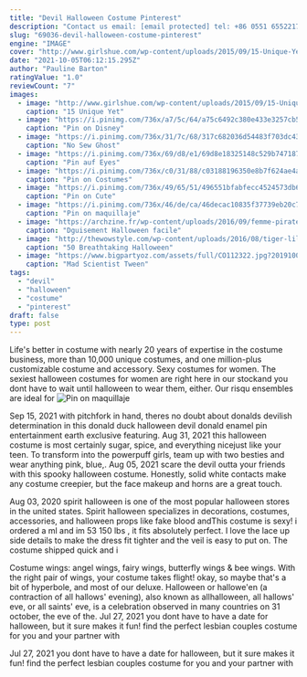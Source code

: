 ```yaml
---
title: "Devil Halloween Costume Pinterest"
description: "Contact us email: [email protected] tel: +86 0551 65522170 address: dingjin buliding 1114, changjiangxi road, xiyuanxincun jiedao, shushan"
slug: "69036-devil-halloween-costume-pinterest"
engine: "IMAGE"
cover: "http://www.girlshue.com/wp-content/uploads/2015/09/15-Unique-Yet-Scary-Halloween-Devil-Face-Makeup-Ideas-looks-2015-15.jpg"
date: "2021-10-05T06:12:15.295Z"
author: "Pauline Barton"
ratingValue: "1.0"
reviewCount: "7"
images:
  - image: "http://www.girlshue.com/wp-content/uploads/2015/09/15-Unique-Yet-Scary-Halloween-Devil-Face-Makeup-Ideas-looks-2015-15.jpg"
    caption: "15 Unique Yet"
  - image: "https://i.pinimg.com/736x/a7/5c/64/a75c6492c380e433e3257cb58d265e28.jpg"
    caption: "Pin on Disney"
  - image: "https://i.pinimg.com/736x/31/7c/68/317c682036d54483f703dc43054e9e0c--baby-ghost-costume-ghost-costumes.jpg"
    caption: "No Sew Ghost"
  - image: "https://i.pinimg.com/736x/69/d8/e1/69d8e18325148c529b7471871669641a--colored-contacts-eye-contacts.jpg"
    caption: "Pin auf Eyes"
  - image: "https://i.pinimg.com/736x/c0/31/88/c03188196350e8b7f624ae4a2ae67553.jpg"
    caption: "Pin on Costumes"
  - image: "https://i.pinimg.com/736x/49/65/51/496551bfabfecc4524573db62dcbadc4--devil-halloween-costumes-devil-costume.jpg"
    caption: "Pin on Cute"
  - image: "https://i.pinimg.com/736x/46/de/ca/46decac10835f37739eb20c7a6b753a7.jpg"
    caption: "Pin on maquillaje"
  - image: "https://archzine.fr/wp-content/uploads/2016/09/femme-pirate-une-autre-idee-deguisement-halloween-qui-ne-demande-pas-de-grands-efforts.jpg"
    caption: "Dguisement Halloween facile"
  - image: "http://thewowstyle.com/wp-content/uploads/2016/08/tiger-lily-Princess-Halloween-Makeup.jpg"
    caption: "50 Breathtaking Halloween"
  - image: "https://www.bigpartyoz.com/assets/full/CO112322.jpg?20191007093325"
    caption: "Mad Scientist Tween"
tags:
  - "devil"
  - "halloween"
  - "costume"
  - "pinterest"
draft: false
type: post
---
```


Life's better in costume  with nearly 20 years of expertise in the costume business, more than 10,000 unique costumes, and one million-plus customizable costume and accessory. Sexy costumes for women. The sexiest halloween costumes for women are right here in our stockand you dont have to wait until halloween to wear them, either. Our risqu ensembles are ideal for
![Pin on maquillaje](https://i.pinimg.com/736x/46/de/ca/46decac10835f37739eb20c7a6b753a7.jpg "Pin on maquillaje")

Sep 15, 2021 with pitchfork in hand, theres no doubt about donalds devilish determination in this donald duck halloween devil donald enamel pin  entertainment earth exclusive featuring. Aug 31, 2021 this halloween costume is most certainly sugar, spice, and everything nicejust like your teen. To transform into the powerpuff girls, team up with two besties and wear anything pink, blue,. Aug 05, 2021 scare the devil outta your friends with this spooky halloween costume. Honestly, solid white contacts make any costume creepier, but the face makeup and horns are a great touch.
<!--inArticleAds-->

<!--galleryOne-->

Aug 03, 2020 spirit halloween is one of the most popular halloween stores in the united states. Spirit halloween specializes in decorations, costumes, accessories, and halloween props like fake blood andThis costume is sexy! i ordered a ml and im 53 150 lbs , it fits absolutely perfect. I love the lace up side details to make the dress fit tighter and the veil is easy to put on. The costume shipped quick and i
<!--inArticleAds-->

<!--galleryTwo-->

Costume wings: angel wings, fairy wings, butterfly wings & bee wings. With the right pair of wings, your costume takes flight! okay, so maybe that's a bit of hyperbole, and most of our deluxe. Halloween or hallowe'en (a contraction of all hallows' evening), also known as allhalloween, all hallows' eve, or all saints' eve, is a celebration observed in many countries on 31 october, the eve of the. Jul 27, 2021 you dont have to have a date for halloween, but it sure makes it fun! find the perfect lesbian couples costume for you and your partner with
<!--galleryThree-->

Jul 27, 2021 you dont have to have a date for halloween, but it sure makes it fun! find the perfect lesbian couples costume for you and your partner with